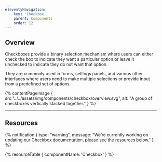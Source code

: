 ```yaml
---
eleventyNavigation:
    key: 'Checkbox'
    parent: Components
    order: 12
---
```


## Overview

Checkboxes provide a binary selection mechanism where users can either check the box to indicate they want a particular option or leave it unchecked to indicate they do not want that option.

They are commonly used in forms, settings panels, and various other interfaces where users need to make multiple selections or provide input from a predefined set of options.


{% contentPageImage {
    src:"../../assets/img/components/checkbox/overview.svg",
    alt: "A group of checkboxes vertically stacked together."
} %}

---

## Resources

{% notification {
  type: "warning",
  message: "We’re currently working on updating our Checkbox documentation, please see the resources below."
} %}

{% resourceTable {
    componentName: 'Checkbox'
} %}
